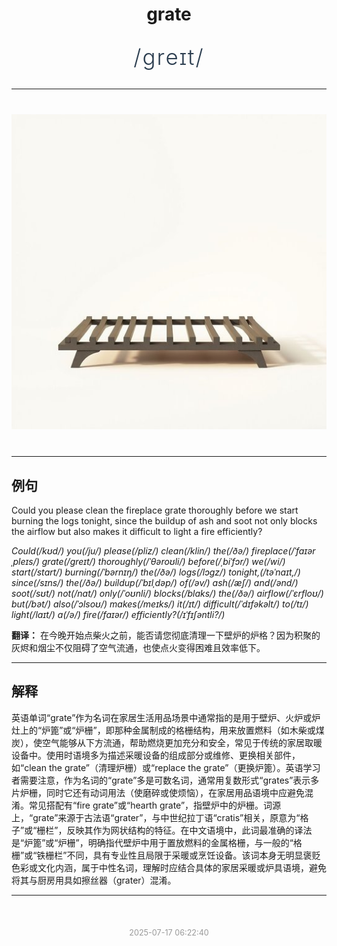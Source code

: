 <div align="center">

# grate

<div style="margin: 30px 0;">
<h1 style="font-size: 2.5em; font-weight: 300; letter-spacing: 2px; margin: 0; color: #2c3e50;">
/greɪt/
</h1>
</div>

</div>

---

<div align="center" style="margin: 40px 0;">

![grate](images/grate.png)

</div>

---

## 例句

Could you please clean the fireplace grate thoroughly before we start burning the logs tonight, since the buildup of ash and soot not only blocks the airflow but also makes it difficult to light a fire efficiently?

*Could(/kʊd/) you(/ju/) please(/pliz/) clean(/klin/) the(/ðə/) fireplace(/ˈfaɪərˌpleɪs/) grate(/greɪt/) thoroughly(/ˈθəroʊli/) before(/ˌbiˈfɔr/) we(/wi/) start(/stɑrt/) burning(/ˈbərnɪŋ/) the(/ðə/) logs(/lɔgz/) tonight,(/təˈnaɪt,/) since(/sɪns/) the(/ðə/) buildup(/ˈbɪlˌdəp/) of(/əv/) ash(/æʃ/) and(/ənd/) soot(/sʊt/) not(/nɑt/) only(/ˈoʊnli/) blocks(/blɑks/) the(/ðə/) airflow(/ˈɛrfloʊ/) but(/bət/) also(/ˈɔlsoʊ/) makes(/meɪks/) it(/ɪt/) difficult(/ˈdɪfəkəlt/) to(/tɪ/) light(/laɪt/) a(/ə/) fire(/faɪər/) efficiently?(/ɪˈfɪʃəntli?/)*

**翻译：** 在今晚开始点柴火之前，能否请您彻底清理一下壁炉的炉格？因为积聚的灰烬和烟尘不仅阻碍了空气流通，也使点火变得困难且效率低下。

---

## 解释

英语单词“grate”作为名词在家居生活用品场景中通常指的是用于壁炉、火炉或炉灶上的“炉篦”或“炉栅”，即那种金属制成的格栅结构，用来放置燃料（如木柴或煤炭），使空气能够从下方流通，帮助燃烧更加充分和安全，常见于传统的家居取暖设备中。使用时语境多为描述采暖设备的组成部分或维修、更换相关部件，如“clean the grate”（清理炉栅）或“replace the grate”（更换炉篦）。英语学习者需要注意，作为名词的“grate”多是可数名词，通常用复数形式“grates”表示多片炉栅，同时它还有动词用法（使磨碎或使烦恼），在家居用品语境中应避免混淆。常见搭配有“fire grate”或“hearth grate”，指壁炉中的炉栅。词源上，“grate”来源于古法语“grater”，与中世纪拉丁语“cratis”相关，原意为“格子”或“栅栏”，反映其作为网状结构的特征。在中文语境中，此词最准确的译法是“炉篦”或“炉栅”，明确指代壁炉中用于置放燃料的金属格栅，与一般的“格栅”或“铁栅栏”不同，具有专业性且局限于采暖或烹饪设备。该词本身无明显褒贬色彩或文化内涵，属于中性名词，理解时应结合具体的家居采暖或炉具语境，避免将其与厨房用具如擦丝器（grater）混淆。


---

<div align="center" style="margin-top: 50px;">
<small style="color: #999; font-size: 0.9em;">2025-07-17 06:22:40</small>
</div>
